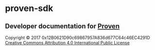 # proven-sdk
## Developer documentation for [Proven](http://proven.systems)


Copyright © 2017 0x12B0621D90c69867957A836d677C64c46EC4291D
[Creative Commons Attribution 4.0 International Public License](https://creativecommons.org/licenses/by/4.0/legalcode)

